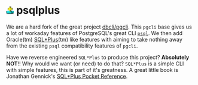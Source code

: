 # <img width=20 height=20 src=sqlplus.png> psqlplus

We are a hard fork of the great project [dbcli/pgcli](https://github.com/dbcli/pgcli).  This `pgcli` base gives us a lot of workaday features of PostgreSQL's great CLI [`psql`](https://postgresql.org).   We then add Oracle(tm) [SQL*Plus]()(tm) like features with aiming to take nothing away from the existing `psql` compatibility features of `pgcli`.


Have we reverse engineered `SQL*Plus` to produce this project?  **Absolutely NOT**!!   Why would we want (or need) to do that? `SQL*Plus` is a simple CLI with simple features, this is part of it's greatness.   A great little book is Jonathan Gennick's [SQL*Plus Pocket Reference](https://www.amazon.com/Oracle-SQL-Plus-Pocket-Reference/dp/0596008856).  
